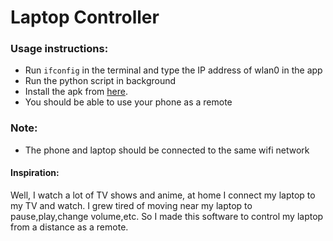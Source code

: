 <h1>Laptop Controller </h1>
<h3>Usage instructions: </h3>
<p><ul>
<li>Run <code>ifconfig</code> in the terminal and type the IP address of wlan0 in the app</li>
<li>Run the python script in background</li>
<li>Install the apk from <a href="https://drive.google.com/file/d/0BxBZ2JTQjEw6dERBaTI2UTBNc1U/view?usp=docslist_api">here</a>.</li>
<li>You should be able to use your phone as a remote</li>
</ul></p>

<h3>Note: </h3>
<p><ul>
<li>The phone and laptop should be connected to the same wifi network</li>
</ul>
</p>

<h4>Inspiration: </h4>
<p> Well, I watch a lot of TV shows and anime, at home I connect my laptop to my TV and watch. I grew tired of moving near my laptop to pause,play,change volume,etc. So I made this software to control my laptop from a distance as a remote.</p>
